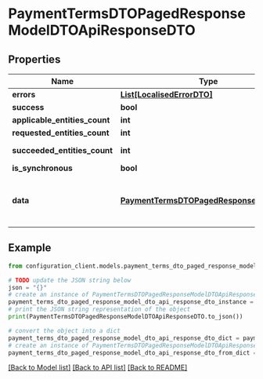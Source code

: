 # PaymentTermsDTOPagedResponseModelDTOApiResponseDTO


## Properties

Name | Type | Description | Notes
------------ | ------------- | ------------- | -------------
**errors** | [**List[LocalisedErrorDTO]**](LocalisedErrorDTO.md) |  | [optional] 
**success** | **bool** |  | [optional] 
**applicable_entities_count** | **int** |  | [optional] 
**requested_entities_count** | **int** |  | [optional] 
**succeeded_entities_count** | **int** |  | [optional] [readonly] 
**is_synchronous** | **bool** |  | [optional] 
**data** | [**PaymentTermsDTOPagedResponseModelDTO**](PaymentTermsDTOPagedResponseModelDTO.md) | The updated entity in case of modifications or creation | [optional] 

## Example

```python
from configuration_client.models.payment_terms_dto_paged_response_model_dto_api_response_dto import PaymentTermsDTOPagedResponseModelDTOApiResponseDTO

# TODO update the JSON string below
json = "{}"
# create an instance of PaymentTermsDTOPagedResponseModelDTOApiResponseDTO from a JSON string
payment_terms_dto_paged_response_model_dto_api_response_dto_instance = PaymentTermsDTOPagedResponseModelDTOApiResponseDTO.from_json(json)
# print the JSON string representation of the object
print(PaymentTermsDTOPagedResponseModelDTOApiResponseDTO.to_json())

# convert the object into a dict
payment_terms_dto_paged_response_model_dto_api_response_dto_dict = payment_terms_dto_paged_response_model_dto_api_response_dto_instance.to_dict()
# create an instance of PaymentTermsDTOPagedResponseModelDTOApiResponseDTO from a dict
payment_terms_dto_paged_response_model_dto_api_response_dto_from_dict = PaymentTermsDTOPagedResponseModelDTOApiResponseDTO.from_dict(payment_terms_dto_paged_response_model_dto_api_response_dto_dict)
```
[[Back to Model list]](../README.md#documentation-for-models) [[Back to API list]](../README.md#documentation-for-api-endpoints) [[Back to README]](../README.md)


